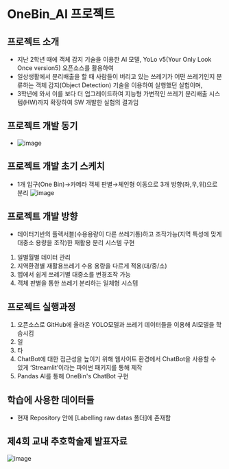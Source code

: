 # OneBin_AI 프로젝트

## 프로젝트 소개
- 지난 2학년 때에 객체 감지 기술을 이용한 AI 모델, YoLo v5(Your Only Look Once version5) 오픈소스를 활용하여
- 일상생활에서 분리배출을 할 때 사람들이 버리고 있는 쓰레기가 어떤 쓰레기인지 분류하는 객체 감지(Object Detection) 기술을 이용하여 실행했던 실험이며,
- 3학년에 와서 이를 보다 더 업그레이드하여 지능형 가변적인 쓰레기 분리배출 시스템(HW)까지 확장하여 SW 개발한 실험의 결과임


## 프로젝트 개발 동기
- ![image](https://github.com/JaeyunLim/OneBin_AI/assets/97609649/22fe496b-b95c-4a88-a08a-508b2b347349)


## 프로젝트 개발 초기 스케치
- 1개 입구(One Bin)→카메라 객체 판별→체인형 이동으로 3개 방향(좌,우,위)으로 분리
![image](https://github.com/JaeyunLim/OneBin_AI/assets/97609649/cc2ff161-49f1-4b47-bca9-6167712975dc)


## 프로젝트 개발 방향
- 데이터기반의 플렉서블(수용용량이 다른 쓰레기통)하고 조작가능(지역 특성에 맞게 대중소 용량을 조작)한 재활용 분리 시스템 구현
1. 일별월별 데이터 관리
2. 지역환경별 재활용쓰레기 수용 용량을 다르게 적용(대/중/소)
3. 앱에서 쉽게 쓰레기별 대중소를 변경조작 가능
4. 객체 판별을 통한 쓰레기 분리하는 일체형 시스템

   
## 프로젝트 실행과정
1. 오픈소스로 GitHub에 올라온 YOLO모델과 쓰레기 데이터들을 이용해 AI모델을 학습시킴
2. 일
3. 타 
4. ChatBot에 대한 접근성을 높이기 위해 웹사이트 환경에서 ChatBot을 사용할 수 있게 ‘Streamlit’이라는 파이썬 패키지를 통해 제작
5. Pandas AI를 통해 OneBin's ChatBot 구현 

## 학습에 사용한 데이터들
- 현재 Repository 안에 [Labelling raw datas 폴더]에 존재함

## 제4회 교내 추호학술제 발표자료 
![image](https://github.com/JaeyunLim/OneBin_AI/assets/97609649/f2567386-f7f9-4fb2-a126-243cba521e89)

